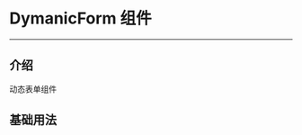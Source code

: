 # DymanicForm 组件

<!-- {.md} -->

---

<!-- {.md} -->

## 介绍

<!-- {.md} -->

动态表单组件

<!-- {.md} -->

## 基础用法

<!-- {.md} -->
<dymanic-form-demo></dymanic-form-demo>


